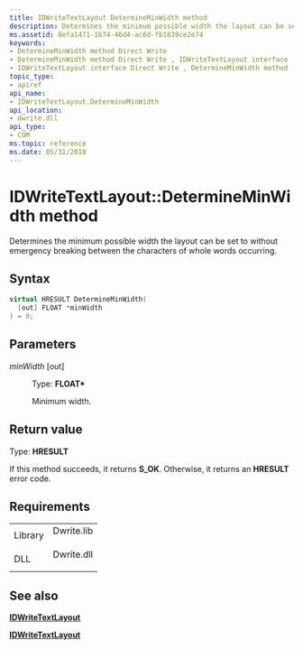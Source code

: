 ```yaml
---
title: IDWriteTextLayout DetermineMinWidth method
description: Determines the minimum possible width the layout can be set to without emergency breaking between the characters of whole words occurring.
ms.assetid: 8efa1471-1b74-46d4-ac6d-fb1839ce2e74
keywords:
- DetermineMinWidth method Direct Write
- DetermineMinWidth method Direct Write , IDWriteTextLayout interface
- IDWriteTextLayout interface Direct Write , DetermineMinWidth method
topic_type:
- apiref
api_name:
- IDWriteTextLayout.DetermineMinWidth
api_location:
- dwrite.dll
api_type:
- COM
ms.topic: reference
ms.date: 05/31/2018
---
```


# IDWriteTextLayout::DetermineMinWidth method

Determines the minimum possible width the layout can be set to without emergency breaking between the characters of whole words occurring.

## Syntax


```C++
virtual HRESULT DetermineMinWidth(
  [out] FLOAT *minWidth
) = 0;
```



## Parameters

<dl> <dt>

*minWidth* \[out\]
</dt> <dd>

Type: **FLOAT\***

Minimum width.

</dd> </dl>

## Return value

Type: **HRESULT**

If this method succeeds, it returns **S\_OK**. Otherwise, it returns an **HRESULT** error code.

## Requirements



|                    |                                                                                       |
|--------------------|---------------------------------------------------------------------------------------|
| Library<br/> | <dl> <dt>Dwrite.lib</dt> </dl> |
| DLL<br/>     | <dl> <dt>Dwrite.dll</dt> </dl> |



## See also

<dl> <dt>

[**IDWriteTextLayout**](/windows/win32/api/dwrite/nn-dwrite-idwritetextlayout)
</dt> <dt>

[**IDWriteTextLayout**](/windows/win32/api/dwrite/nn-dwrite-idwritetextlayout)
</dt> </dl>

 

